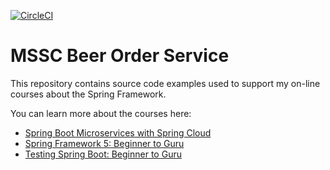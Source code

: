 [![CircleCI](https://circleci.com/gh/KupriyanovAnton/mssc-beer-order-service/tree/master.svg?style=svg)](https://circleci.com/gh/KupriyanovAnton/mssc-beer-order-service/tree/master)
# MSSC Beer Order Service

This repository contains source code examples used to support my on-line courses about the Spring Framework.

You can learn more about the courses here:
* [Spring Boot Microservices with Spring Cloud](https://www.udemy.com/spring-boot-microservices-with-spring-cloud-beginner-to-guru/?couponCode=GIT_HUB2)
* [Spring Framework 5: Beginner to Guru](https://www.udemy.com/course/spring-framework-5-beginner-to-guru/?couponCode=GITHUB_SFGPETCLINIC)
* [Testing Spring Boot: Beginner to Guru](https://www.udemy.com/testing-spring-boot-beginner-to-guru/?couponCode=GITHUB_REPO_SF5B2G)